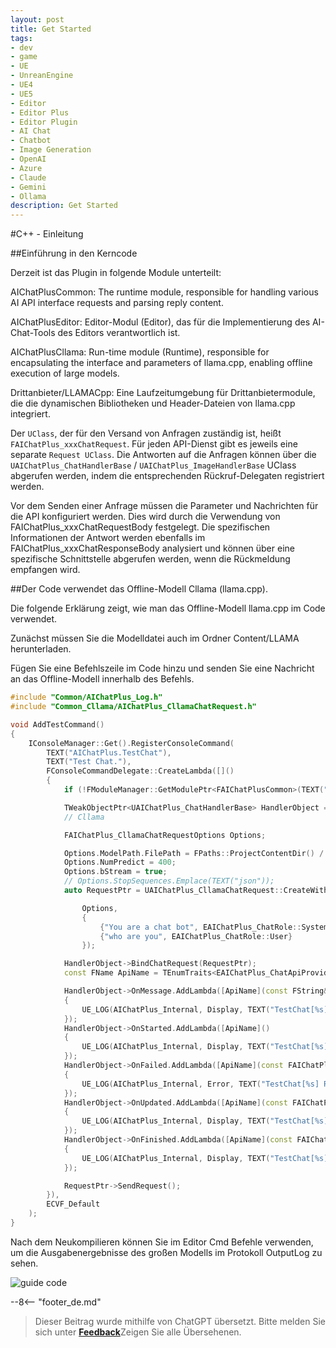 ```yaml
---
layout: post
title: Get Started
tags:
- dev
- game
- UE
- UnreanEngine
- UE4
- UE5
- Editor
- Editor Plus
- Editor Plugin
- AI Chat
- Chatbot
- Image Generation
- OpenAI
- Azure
- Claude
- Gemini
- Ollama
description: Get Started
---
```


<meta property="og:title" content="UE 插件 AIChatPlus 使用说明 - C++ 篇 - Get Started" />

#C++ - Einleitung

##Einführung in den Kerncode

Derzeit ist das Plugin in folgende Module unterteilt:

AIChatPlusCommon: The runtime module, responsible for handling various AI API interface requests and parsing reply content.

AIChatPlusEditor: Editor-Modul (Editor), das für die Implementierung des AI-Chat-Tools des Editors verantwortlich ist.

AIChatPlusCllama: Run-time module (Runtime), responsible for encapsulating the interface and parameters of llama.cpp, enabling offline execution of large models.

Drittanbieter/LLAMACpp: Eine Laufzeitumgebung für Drittanbietermodule, die die dynamischen Bibliotheken und Header-Dateien von llama.cpp integriert.

Der `UClass`, der für den Versand von Anfragen zuständig ist, heißt `FAIChatPlus_xxxChatRequest`. Für jeden API-Dienst gibt es jeweils eine separate `Request UClass`. Die Antworten auf die Anfragen können über die `UAIChatPlus_ChatHandlerBase` / `UAIChatPlus_ImageHandlerBase` UClass abgerufen werden, indem die entsprechenden Rückruf-Delegaten registriert werden.

Vor dem Senden einer Anfrage müssen die Parameter und Nachrichten für die API konfiguriert werden. Dies wird durch die Verwendung von FAIChatPlus_xxxChatRequestBody festgelegt. Die spezifischen Informationen der Antwort werden ebenfalls im FAIChatPlus_xxxChatResponseBody analysiert und können über eine spezifische Schnittstelle abgerufen werden, wenn die Rückmeldung empfangen wird.

##Der Code verwendet das Offline-Modell Cllama (llama.cpp).

Die folgende Erklärung zeigt, wie man das Offline-Modell llama.cpp im Code verwendet.

Zunächst müssen Sie die Modelldatei auch im Ordner Content/LLAMA herunterladen.

Fügen Sie eine Befehlszeile im Code hinzu und senden Sie eine Nachricht an das Offline-Modell innerhalb des Befehls.

```c++
#include "Common/AIChatPlus_Log.h"
#include "Common_Cllama/AIChatPlus_CllamaChatRequest.h"

void AddTestCommand()
{
	IConsoleManager::Get().RegisterConsoleCommand(
		TEXT("AIChatPlus.TestChat"),
		TEXT("Test Chat."),
		FConsoleCommandDelegate::CreateLambda([]()
		{
			if (!FModuleManager::GetModulePtr<FAIChatPlusCommon>(TEXT("AIChatPlusCommon"))) return;

			TWeakObjectPtr<UAIChatPlus_ChatHandlerBase> HandlerObject = UAIChatPlus_ChatHandlerBase::New();
			// Cllama

			FAIChatPlus_CllamaChatRequestOptions Options;

			Options.ModelPath.FilePath = FPaths::ProjectContentDir() / "LLAMA" / "qwen1.5-1_8b-chat-q8_0.gguf";
			Options.NumPredict = 400;
			Options.bStream = true;
			// Options.StopSequences.Emplace(TEXT("json"));
			auto RequestPtr = UAIChatPlus_CllamaChatRequest::CreateWithOptionsAndMessages(

				Options,
				{
					{"You are a chat bot", EAIChatPlus_ChatRole::System},
					{"who are you", EAIChatPlus_ChatRole::User}
				});

			HandlerObject->BindChatRequest(RequestPtr);
			const FName ApiName = TEnumTraits<EAIChatPlus_ChatApiProvider>::ToName(RequestPtr->GetApiProvider());

			HandlerObject->OnMessage.AddLambda([ApiName](const FString& Message)
			{
				UE_LOG(AIChatPlus_Internal, Display, TEXT("TestChat[%s] Message: [%s]"), *ApiName.ToString(), *Message);
			});
			HandlerObject->OnStarted.AddLambda([ApiName]()
			{
				UE_LOG(AIChatPlus_Internal, Display, TEXT("TestChat[%s] RequestStarted"), *ApiName.ToString());
			});
			HandlerObject->OnFailed.AddLambda([ApiName](const FAIChatPlus_ResponseErrorBase& InError)
			{
				UE_LOG(AIChatPlus_Internal, Error, TEXT("TestChat[%s] RequestFailed: %s "), *ApiName.ToString(), *InError.GetDescription());
			});
			HandlerObject->OnUpdated.AddLambda([ApiName](const FAIChatPlus_ResponseBodyBase& ResponseBody)
			{
				UE_LOG(AIChatPlus_Internal, Display, TEXT("TestChat[%s] RequestUpdated"), *ApiName.ToString());
			});
			HandlerObject->OnFinished.AddLambda([ApiName](const FAIChatPlus_ResponseBodyBase& ResponseBody)
			{
				UE_LOG(AIChatPlus_Internal, Display, TEXT("TestChat[%s] RequestFinished"), *ApiName.ToString());
			});

			RequestPtr->SendRequest();
		}),
		ECVF_Default
	);
}
```

Nach dem Neukompilieren können Sie im Editor Cmd Befehle verwenden, um die Ausgabenergebnisse des großen Modells im Protokoll OutputLog zu sehen.

![guide code](assets/img/2024-ue-aichatplus/guide_code_1.png)

--8<-- "footer_de.md"


> Dieser Beitrag wurde mithilfe von ChatGPT übersetzt. Bitte melden Sie sich unter [**Feedback**](https://github.com/disenone/wiki_blog/issues/new)Zeigen Sie alle Übersehenen. 
